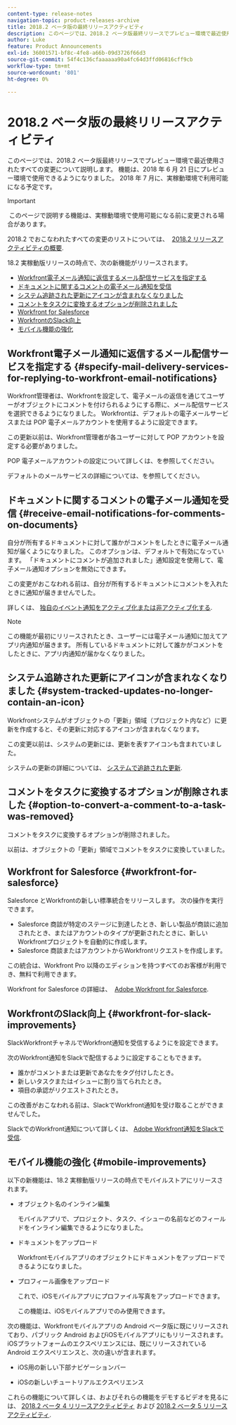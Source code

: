 ```yaml
---
content-type: release-notes
navigation-topic: product-releases-archive
title: 2018.2 ベータ版の最終リリースアクティビティ
description: このページでは、2018.2 ベータ版最終リリースでプレビュー環境で最近使用されたすべての変更について説明します。 機能は、2018 年 6 月 21 日にプレビュー環境で使用できるようになりました。 2018 年 7 月に、実稼動環境で利用可能になる予定です。
author: Luke
feature: Product Announcements
exl-id: 36001571-bf8c-4fe8-a66b-09d3726f66d3
source-git-commit: 54f4c136cfaaaaaa90a4fc64d3ffd06816cff9cb
workflow-type: tm+mt
source-wordcount: '801'
ht-degree: 0%

---
```


# 2018.2 ベータ版の最終リリースアクティビティ

このページでは、2018.2 ベータ版最終リリースでプレビュー環境で最近使用されたすべての変更について説明します。 機能は、2018 年 6 月 21 日にプレビュー環境で使用できるようになりました。 2018 年 7 月に、実稼動環境で利用可能になる予定です。

>[!IMPORTANT]
>
> このページで説明する機能は、実稼動環境で使用可能になる前に変更される場合があります。

2018.2 でおこなわれたすべての変更のリストについては、  [2018.2 リリースアクティビティの概要](../../../../product-announcements/product-releases/quarterly-release-archive/2018.2-release-activity/2018.2-release-activity-overview.md).

18.2 実稼動版リリースの時点で、次の新機能がリリースされます。

* [Workfront電子メール通知に返信するメール配信サービスを指定する](#specify-mail-delivery-services-for-replying-to-workfront-email-notifications)
* [ドキュメントに関するコメントの電子メール通知を受信](#receive-email-notifications-for-comments-on-documents)
* [システム追跡された更新にアイコンが含まれなくなりました](#system-tracked-updates-no-longer-contain-an-icon)
* [コメントをタスクに変換するオプションが削除されました](#option-to-convert-a-comment-to-a-task-was-removed)
* [Workfront for Salesforce](#workfront-for-salesforce)
* [WorkfrontのSlack向上](#workfront-for-slack-improvements)
* [モバイル機能の強化](#mobile-improvements)

## Workfront電子メール通知に返信するメール配信サービスを指定する {#specify-mail-delivery-services-for-replying-to-workfront-email-notifications}

Workfront管理者は、Workfrontを設定して、電子メールの返信を通じてユーザーがオブジェクトにコメントを付けられるようにする際に、メール配信サービスを選択できるようになりました。 Workfrontは、デフォルトの電子メールサービスまたは POP 電子メールアカウントを使用するように設定できます。

この更新以前は、Workfront管理者が各ユーザーに対して POP アカウントを設定する必要がありました。 

POP 電子メールアカウントの設定について詳しくは、を参照してください。

デフォルトのメールサービスの詳細については、を参照してください。

## ドキュメントに関するコメントの電子メール通知を受信 {#receive-email-notifications-for-comments-on-documents}

自分が所有するドキュメントに対して誰かがコメントをしたときに電子メール通知が届くようになりました。 このオプションは、デフォルトで有効になっています。 「ドキュメントにコメントが追加されました」通知設定を使用して、電子メール通知オプションを無効にできます。

この変更がおこなわれる前は、自分が所有するドキュメントにコメントを入れたときに通知が届きませんでした。 

詳しくは、 [独自のイベント通知をアクティブ化または非アクティブ化する](../../../../workfront-basics/using-notifications/activate-or-deactivate-your-own-event-notifications.md).

>[!NOTE]
この機能が最初にリリースされたとき、ユーザーには電子メール通知に加えてアプリ内通知が届きます。 所有しているドキュメントに対して誰かがコメントをしたときに、アプリ内通知が届かなくなりました。 

## システム追跡された更新にアイコンが含まれなくなりました {#system-tracked-updates-no-longer-contain-an-icon}

Workfrontシステムがオブジェクトの「更新」領域（プロジェクト内など）に更新を作成すると、その更新に対応するアイコンが含まれなくなります。

この変更以前は、システムの更新には、更新を表すアイコンも含まれていました。

システムの更新の詳細については、 [システムで追跡された更新](../../../../administration-and-setup/set-up-workfront/system-tracked-update-feeds/system-tracked-update-feeds.md).

## コメントをタスクに変換するオプションが削除されました {#option-to-convert-a-comment-to-a-task-was-removed}

コメントをタスクに変換するオプションが削除されました。

以前は、オブジェクトの「更新」領域でコメントをタスクに変換していました。

## Workfront for Salesforce {#workfront-for-salesforce}

Salesforce とWorkfrontの新しい標準統合をリリースします。 次の操作を実行できます。

* Salesforce 商談が特定のステージに到達したとき、新しい製品が商談に追加されたとき、またはアカウントのタイプが更新されたときに、新しいWorkfrontプロジェクトを自動的に作成します。
* Salesforce 商談またはアカウントからWorkfrontリクエストを作成します。

この統合は、Workfront Pro 以降のエディションを持つすべてのお客様が利用でき、無料で利用できます。

Workfront for Salesforce の詳細は、  [Adobe Workfront for Salesforce](../../../../workfront-integrations-and-apps/using-workfront-with-salesforce/workfront-for-salesforce.md).

## WorkfrontのSlack向上 {#workfront-for-slack-improvements}

SlackWorkfrontチャネルでWorkfront通知を受信するようにを設定できます。

次のWorkfront通知をSlackで配信するように設定することもできます。

* 誰かがコメントまたは更新であなたをタグ付けしたとき。
* 新しいタスクまたはイシューに割り当てられたとき。
* 項目の承認がリクエストされたとき。

この改善がおこなわれる前は、SlackでWorkfront通知を受け取ることができませんでした。

SlackでのWorkfront通知について詳しくは、 [Adobe Workfront通知をSlackで受信](../../../../workfront-integrations-and-apps/using-workfront-with-slack/receive-workfront-notifications-in-slack.md).

## モバイル機能の強化 {#mobile-improvements}

以下の新機能は、18.2 実稼動版リリースの時点でモバイルストアにリリースされます。

* オブジェクト名のインライン編集 

   モバイルアプリで、プロジェクト、タスク、イシューの名前などのフィールドをインライン編集できるようになりました。

* ドキュメントをアップロード 

   Workfrontモバイルアプリのオブジェクトにドキュメントをアップロードできるようになりました。

* プロフィール画像をアップロード 

   これで、iOSモバイルアプリにプロファイル写真をアップロードできます。

   この機能は、iOSモバイルアプリでのみ使用できます。

次の機能は、Workfrontモバイルアプリの Android ベータ版に既にリリースされており、パブリック Android およびiOSモバイルアプリにもリリースされます。 iOSプラットフォームのエクスペリエンスには、既にリリースされている Android エクスペリエンスと、次の違いが含まれます。

* iOS用の新しい下部ナビゲーションバー 

* iOSの新しいチュートリアルエクスペリエンス 

これらの機能について詳しくは、およびそれらの機能をデモするビデオを見るには、 [2018.2 ベータ 4 リリースアクティビティ](../../../../product-announcements/product-releases/quarterly-release-archive/2018.2-release-activity/2018.2-beta-4-release-activity.md) および [2018.2 ベータ 5 リリースアクティビティ](../../../../product-announcements/product-releases/quarterly-release-archive/2018.2-release-activity/2018.2-beta-5-release-activity.md).
